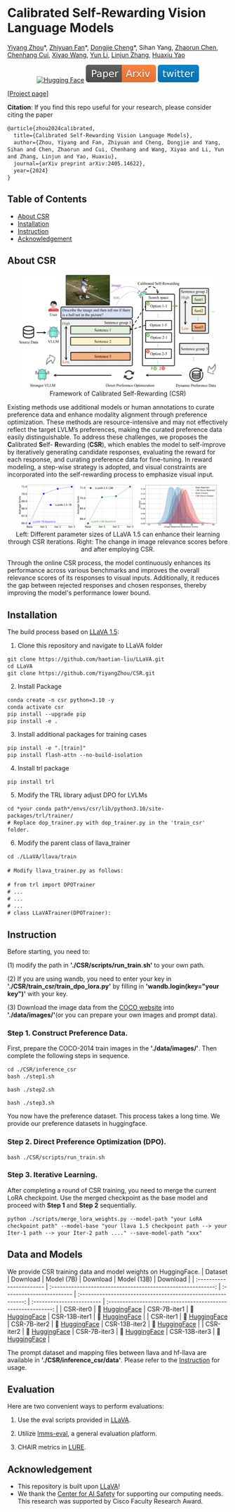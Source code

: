# Calibrated Self-Rewarding Vision Language Models
[Yiyang Zhou](https://yiyangzhou.github.io/)\*, [Zhiyuan Fan](https://zhiyuan.fan/)\*, [Dongjie Cheng](https://dongjie-cheng.github.io/)\*, Sihan Yang, [Zhaorun Chen](https://billchan226.github.io/), [Chenhang Cui](https://gzcch.github.io/), [Xiyao Wang](https://si0wang.github.io/), [Yun Li](https://yunliweb.its.unc.edu/people.html#YunLi), [Linjun Zhang](https://linjunz.github.io/), [Huaxiu Yao](https://sites.google.com/view/danicaxiao/home)

<div align="center">
</div>
<div align="center">
    <a href="https://huggingface.co/charlesdj"><img src="https://huggingface.co/front/assets/huggingface_logo-noborder.svg" alt="Hugging Face" style="width: 22px;"/></a>
    <a href="https://arxiv.org/pdf/2405.14622"><img src="assets/Paper-Arxiv-orange.svg" ></a>
    <a href="https://x.com/HuaxiuYaoML/status/1794203052116680895"><img src='assets/-twitter-blue.svg'></a>
</div>


[[Project page](https://dongjie-cheng.github.io/CSR.html)]

**Citation**: If you find this repo useful for your research, please consider citing the paper
```
@article{zhou2024calibrated,
  title={Calibrated Self-Rewarding Vision Language Models},
  author={Zhou, Yiyang and Fan, Zhiyuan and Cheng, Dongjie and Yang, Sihan and Chen, Zhaorun and Cui, Chenhang and Wang, Xiyao and Li, Yun and Zhang, Linjun and Yao, Huaxiu},
  journal={arXiv preprint arXiv:2405.14622},
  year={2024}
}
```

## Table of Contents
- [About CSR](#About-CSR)
- [Installation](#Installation)
- [Instruction](#Instruction)
- [Acknowledgement](#Acknowledgement)

## About CSR
<p align="center">
    <img src="assets/framework.png" width="90%"> <br>
   Framework of Calibrated Self-Rewarding (CSR)
</p>

Existing methods use additional models or human annotations to curate preference data and enhance modality alignment through preference optimization. These methods are resource-intensive and may not effectively reflect the target LVLM’s preferences, making the curated preference data easily distinguishable. To address these challenges, we proposes the  **C**alibrated  **S**elf- **R**ewarding (**CSR**), which enables the model to self-improve by iteratively generating candidate responses, evaluating the reward for each response, and curating preference data for fine-tuning. In reward modeling, a step-wise strategy is adopted, and visual constraints are incorporated into the self-rewarding process to emphasize visual input.

<p align="center">
    <img src="assets/csr_llava.png" width="90%"> <br>
   Left: Different parameter sizes of LLaVA 1.5 can enhance their learning through CSR iterations. Right: The change in image relevance scores before and after employing CSR.
</p>

Through the online CSR process, the model continuously enhances its performance across various benchmarks and improves the overall relevance scores of its responses to visual inputs. Additionally, it reduces the gap between rejected responses and chosen responses, thereby improving the model's performance lower bound.

## Installation
The build process based on [LLaVA 1.5](https://github.com/haotian-liu/LLaVA):

1. Clone this repository and navigate to LLaVA folder

```Shell
git clone https://github.com/haotian-liu/LLaVA.git
cd LLaVA
git clone https://github.com/YiyangZhou/CSR.git
```

2. Install Package

```Shell
conda create -n csr python=3.10 -y
conda activate csr
pip install --upgrade pip
pip install -e .
```

3. Install additional packages for training cases

```Shell
pip install -e ".[train]"
pip install flash-attn --no-build-isolation
```

4. Install trl package

```Shell
pip install trl
```

5. Modify the TRL library adjust DPO for LVLMs

```Shell
cd *your conda path*/envs/csr/lib/python3.10/site-packages/trl/trainer/
# Replace dop_trainer.py with dop_trainer.py in the 'train_csr' folder.
```

6. Modify the parent class of llava_trainer

```Shell
cd ./LLaVA/llava/train

# Modify llava_trainer.py as follows:

# from trl import DPOTrainer
# ...
# ...
# ...
# class LLaVATrainer(DPOTrainer):
```

## Instruction
Before starting, you need to:

(1) modify the path in **'./CSR/scripts/run_train.sh'** to your own path.

(2) If you are using wandb, you need to enter your key in **'./CSR/train_csr/train_dpo_lora.py'** by filling in **'wandb.login(key="your key")'** with your key.

(3) Download the image data from the [COCO website](https://cocodataset.org/#download) into **'./data/images/'**(or you can prepare your own images and prompt data).

### Step 1. Construct Preference Data. 
First, prepare the COCO-2014 train images in the **'./data/images/'**. Then complete the following steps in sequence.
```Shell
cd ./CSR/inference_csr
bash ./step1.sh
```
```Shell
bash ./step2.sh
```
```Shell
bash ./step3.sh
```
You now have the preference dataset.
This process takes a long time. We provide our preference datasets in huggingface.

### Step 2. Direct Preference Optimization (DPO). 

```Shell
bash ./CSR/scripts/run_train.sh
```

### Step 3. Iterative Learning. 
After completing a round of CSR training, you need to merge the current LoRA checkpoint. Use the merged checkpoint as the base model and proceed with **Step 1** and **Step 2** sequentially.

```Shell
python ./scripts/merge_lora_weights.py --model-path "your LoRA checkpoint path" --model-base "your llava 1.5 checkpoint path --> your Iter-1 path --> your Iter-2 path ...." --save-model-path "xxx"
```

## Data and Models
We provide CSR training data and model weights on HuggingFace.
| Dataset                    |                           Download                           | Model (7B)                     |                           Download                           | Model (13B)                     |                           Download                           |
| :----------------------- | :----------------------------------------------------------: | :------------------------ | :----------------------------------------------------------: | :------------------------ | :----------------------------------------------------------: |
| CSR-iter0     | 🤗 [HuggingFace](https://huggingface.co/datasets/charlesdj/CSR-12K-iter0) | CSR-7B-iter1  | 🤗 [HuggingFace](https://huggingface.co/charlesdj/CSR_LLaVA_1.5_7b_1Iteration) | CSR-13B-iter1  | 🤗 [HuggingFace](https://huggingface.co/charlesdj/CSR_LLaVA_1.5_13b_1Iteration) |
| CSR-iter1 | 🤗 [HuggingFace](https://huggingface.co/datasets/charlesdj/CSR-12K-iter1) | CSR-7B-iter2 | 🤗 [HuggingFace](https://huggingface.co/charlesdj/CSR_LLaVA_1.5_7b_2Iteration) | CSR-13B-iter2 | 🤗 [HuggingFace](https://huggingface.co/charlesdj/CSR_LLaVA_1.5_13b_2Iteration) |
| CSR-iter2      |   🤗 [HuggingFace](https://huggingface.co/datasets/charlesdj/CSR-12K-iter2) | CSR-7B-iter3  | 🤗 [HuggingFace](https://huggingface.co/charlesdj/CSR_LLaVA_1.5_7b_3Iteration) | CSR-13B-iter3  | 🤗 [HuggingFace](https://huggingface.co/charlesdj/CSR_LLaVA_1.5_13b_3Iteration) |

The prompt dataset and mapping files between llava and hf-llava are available in **'./CSR/inference_csr/data'**.
Please refer to the [Instruction](#Instruction) for usage.


## Evaluation
Here are two convenient ways to perform evaluations:

1. Use the eval scripts provided in [LLaVA](https://github.com/haotian-liu/LLaVA/blob/main/docs/Evaluation.md).
   
3. Utilize [lmms-eval](https://github.com/EvolvingLMMs-Lab/lmms-eval), a general evaluation platform.

5. CHAIR metrics in [LURE](https://github.com/YiyangZhou/LURE).

## Acknowledgement
- This repository is built upon [LLaVA](https://github.com/haotian-liu/LLaVA)!
- We thank the [Center for AI Safety](https://www.safe.ai/) for supporting our computing needs. This research was supported by Cisco Faculty Research Award.
